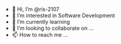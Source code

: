 - 👋 Hi, I’m @ris-2107
- 👀 I’m interested in Software Development
- 🌱 I’m currently learning 
- 💞️ I’m looking to collaborate on ...
- 📫 How to reach me ...

<!---
ris-2107/ris-2107 is a ✨ special ✨ repository because its `README.md` (this file) appears on your GitHub profile.
You can click the Preview link to take a look at your changes.
--->
